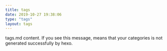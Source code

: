 ```yaml
---
title: tags
date: 2019-10-27 19:38:06
type: "tags"
layout: tags
---
```


tags.md content. If you see this message, means that your categories is not generated successfully by hexo.
